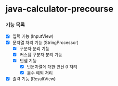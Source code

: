 # java-calculator-precourse

### 기능 목록

- [x] 입력 기능 (InputView)
- [x] 문자열 처리 기능 (StringProcessor)
    - [x] 구분자 분리 기능
    - [x] 커스텀 구분자 분리 기능
    - [x] 덧셈 기능
        - [x] 빈문자열에 대한 연산 0 처리
        - [x] 음수 예외 처리
- [x] 출력 기능 (ResultView)
